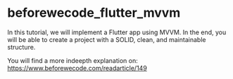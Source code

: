 # beforewecode_flutter_mvvm

In this tutorial, we will implement a Flutter app using MVVM. In the end, you will be able to create a project with a SOLID, clean, and maintainable structure.


You will find a more indeepth explanation on:
https://www.beforewecode.com/readarticle/149
